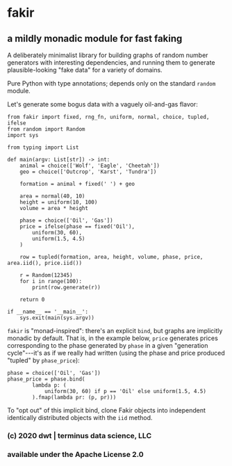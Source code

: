 # fakir
## a mildly monadic module for fast faking

A deliberately minimalist library for building graphs of random number
generators with interesting dependencies, and running them to generate
plausible-looking "fake data" for a variety of domains.

Pure Python with type annotations; depends only on the standard `random`
module.

Let's generate some bogus data with a vaguely oil-and-gas flavor:

    from fakir import fixed, rng_fn, uniform, normal, choice, tupled, ifelse
    from random import Random
    import sys
    
    from typing import List
    
    def main(argv: List[str]) -> int:
        animal = choice(['Wolf', 'Eagle', 'Cheetah'])
        geo = choice(['Outcrop', 'Karst', 'Tundra'])
    
        formation = animal + fixed(' ') + geo
    
        area = normal(40, 10)
        height = uniform(10, 100)
        volume = area * height
    
        phase = choice(['Oil', 'Gas'])
        price = ifelse(phase == fixed('Oil'),
            uniform(30, 60),
            uniform(1.5, 4.5)
        )
    
        row = tupled(formation, area, height, volume, phase, price, area.iid(), price.iid())
    
        r = Random(12345)
        for i in range(100):
            print(row.generate(r))
    
        return 0
    
    if __name__ == '__main__':
        sys.exit(main(sys.argv))

`fakir` is "monad-inspired": there's an explicit `bind`, but graphs are
implicitly monadic by default.
That is, in the example below, `price` generates prices corresponding to the
phase generated by `phase` in a given "generation cycle"---it's as if we really
had written (using the phase and price produced "tupled" by `phase_price`):

    phase = choice(['Oil', 'Gas'])
    phase_price = phase.bind(
            lambda p: (
                uniform(30, 60) if p == 'Oil' else uniform(1.5, 4.5)
            ).fmap(lambda pr: (p, pr))) 

To "opt out" of this implicit bind, clone Fakir objects into independent
identically distributed objects with the `iid` method.

### (c) 2020 dwt | terminus data science, LLC
### available under the Apache License 2.0
